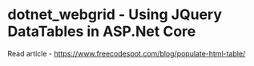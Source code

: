 # dotnet_webgrid - Using JQuery DataTables in ASP.Net Core

Read article - https://www.freecodespot.com/blog/populate-html-table/
